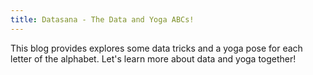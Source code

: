 ```yaml
---
title: Datasana - The Data and Yoga ABCs!
---
```


This blog provides explores some data tricks and a yoga pose for each letter of the alphabet. Let's learn more about data and yoga together!

